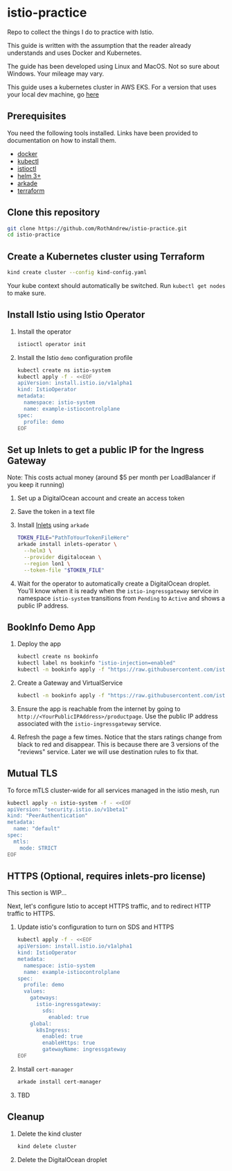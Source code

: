 # istio-practice

Repo to collect the things I do to practice with Istio.

This guide is written with the assumption that the reader already understands and uses Docker and Kubernetes.

The guide has been developed using Linux and MacOS. Not so sure about Windows. Your mileage may vary.

This guide uses a kubernetes cluster in AWS EKS. For a version that uses your local dev machine, go [here](../README.md)

## Prerequisites

You need the following tools installed. Links have been provided to documentation on how to install them.

- [docker](https://www.docker.com/get-started)
- [kubectl](https://kubernetes.io/docs/tasks/tools/install-kubectl/)
- [istioctl](https://istio.io/docs/ops/diagnostic-tools/istioctl/)
- [helm 3+](https://helm.sh/docs/intro/quickstart/)
- [arkade](https://github.com/alexellis/arkade)
- [terraform](https://learn.hashicorp.com/terraform/getting-started/install.html)

## Clone this repository

```sh
git clone https://github.com/RothAndrew/istio-practice.git
cd istio-practice
```

## Create a Kubernetes cluster using Terraform

```sh
kind create cluster --config kind-config.yaml
```

Your kube context should automatically be switched. Run `kubectl get nodes` to make sure.

## Install Istio using Istio Operator

1. Install the operator

   ```sh
   istioctl operator init
   ```

1. Install the Istio `demo` configuration profile

   ```sh
   kubectl create ns istio-system
   kubectl apply -f - <<EOF
   apiVersion: install.istio.io/v1alpha1
   kind: IstioOperator
   metadata:
     namespace: istio-system
     name: example-istiocontrolplane
   spec:
     profile: demo
   EOF
   ```

## Set up Inlets to get a public IP for the Ingress Gateway

Note: This costs actual money (around \$5 per month per LoadBalancer if you keep it running)

1. Set up a DigitalOcean account and create an access token
1. Save the token in a text file
1. Install [Inlets](https://github.com/inlets/inlets-operator) using `arkade`

   ```sh
   TOKEN_FILE="PathToYourTokenFileHere"
   arkade install inlets-operator \
     --helm3 \
     --provider digitalocean \
     --region lon1 \
     --token-file "$TOKEN_FILE"
   ```

1. Wait for the operator to automatically create a DigitalOcean droplet. You'll know when it is ready when the `istio-ingressgateway` service in namespace `istio-system` transitions from `Pending` to `Active` and shows a public IP address.

## BookInfo Demo App

1. Deploy the app

   ```sh
   kubectl create ns bookinfo
   kubectl label ns bookinfo "istio-injection=enabled"
   kubectl -n bookinfo apply -f "https://raw.githubusercontent.com/istio/istio/master/samples/bookinfo/platform/kube/bookinfo.yaml"
   ```

1. Create a Gateway and VirtualService

   ```sh
   kubectl -n bookinfo apply -f "https://raw.githubusercontent.com/istio/istio/master/samples/bookinfo/networking/bookinfo-gateway.yaml"
   ```

1. Ensure the app is reachable from the internet by going to `http://<YourPublicIPAddress>/productpage`. Use the public IP address associated with the `istio-ingressgateway` service.
1. Refresh the page a few times. Notice that the stars ratings change from black to red and disappear. This is because there are 3 versions of the "reviews" service. Later we will use destination rules to fix that.

## Mutual TLS

To force mTLS cluster-wide for all services managed in the istio mesh, run

```sh
kubectl apply -n istio-system -f - <<EOF
apiVersion: "security.istio.io/v1beta1"
kind: "PeerAuthentication"
metadata:
  name: "default"
spec:
  mtls:
    mode: STRICT
EOF
```

## HTTPS (Optional, requires inlets-pro license)

This section is WIP...

Next, let's configure Istio to accept HTTPS traffic, and to redirect HTTP traffic to HTTPS.

1. Update istio's configuration to turn on SDS and HTTPS

    ```sh
    kubectl apply -f - <<EOF
    apiVersion: install.istio.io/v1alpha1
    kind: IstioOperator
    metadata:
      namespace: istio-system
      name: example-istiocontrolplane
    spec:
      profile: demo
      values:
        gateways:
          istio-ingressgateway:
            sds:
              enabled: true
        global:
          k8sIngress:
            enabled: true
            enableHttps: true
            gatewayName: ingressgateway
    EOF
    ```

1. Install `cert-manager`

    ```sh
    arkade install cert-manager
    ```

1. TBD

## Cleanup

1. Delete the kind cluster

   ```sh
   kind delete cluster
   ```

1. Delete the DigitalOcean droplet
